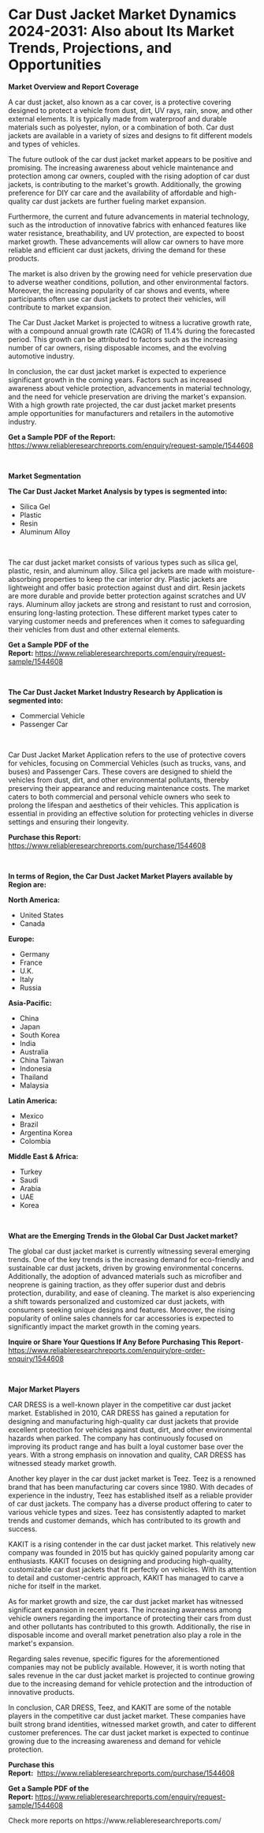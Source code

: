 <p><h1>Car Dust Jacket Market Dynamics 2024-2031: Also about Its Market Trends, Projections, and Opportunities</h1></p><p><strong>Market Overview and Report Coverage</strong></p>
<p><p>A car dust jacket, also known as a car cover, is a protective covering designed to protect a vehicle from dust, dirt, UV rays, rain, snow, and other external elements. It is typically made from waterproof and durable materials such as polyester, nylon, or a combination of both. Car dust jackets are available in a variety of sizes and designs to fit different models and types of vehicles.</p><p>The future outlook of the car dust jacket market appears to be positive and promising. The increasing awareness about vehicle maintenance and protection among car owners, coupled with the rising adoption of car dust jackets, is contributing to the market's growth. Additionally, the growing preference for DIY car care and the availability of affordable and high-quality car dust jackets are further fueling market expansion.</p><p>Furthermore, the current and future advancements in material technology, such as the introduction of innovative fabrics with enhanced features like water resistance, breathability, and UV protection, are expected to boost market growth. These advancements will allow car owners to have more reliable and efficient car dust jackets, driving the demand for these products.</p><p>The market is also driven by the growing need for vehicle preservation due to adverse weather conditions, pollution, and other environmental factors. Moreover, the increasing popularity of car shows and events, where participants often use car dust jackets to protect their vehicles, will contribute to market expansion.</p><p>The Car Dust Jacket Market is projected to witness a lucrative growth rate, with a compound annual growth rate (CAGR) of 11.4% during the forecasted period. This growth can be attributed to factors such as the increasing number of car owners, rising disposable incomes, and the evolving automotive industry.</p><p>In conclusion, the car dust jacket market is expected to experience significant growth in the coming years. Factors such as increased awareness about vehicle protection, advancements in material technology, and the need for vehicle preservation are driving the market's expansion. With a high growth rate projected, the car dust jacket market presents ample opportunities for manufacturers and retailers in the automotive industry.</p></p>
<p><strong>Get a Sample PDF of the Report:</strong> <a href="https://www.reliableresearchreports.com/enquiry/request-sample/1544608">https://www.reliableresearchreports.com/enquiry/request-sample/1544608</a></p>
<p>&nbsp;</p>
<p><strong>Market Segmentation</strong></p>
<p><strong>The Car Dust Jacket Market Analysis by types is segmented into:</strong></p>
<p><ul><li>Silica Gel</li><li>Plastic</li><li>Resin</li><li>Aluminum Alloy</li></ul></p>
<p>&nbsp;</p>
<p><p>The car dust jacket market consists of various types such as silica gel, plastic, resin, and aluminum alloy. Silica gel jackets are made with moisture-absorbing properties to keep the car interior dry. Plastic jackets are lightweight and offer basic protection against dust and dirt. Resin jackets are more durable and provide better protection against scratches and UV rays. Aluminum alloy jackets are strong and resistant to rust and corrosion, ensuring long-lasting protection. These different market types cater to varying customer needs and preferences when it comes to safeguarding their vehicles from dust and other external elements.</p></p>
<p><strong>Get a Sample PDF of the Report:</strong>&nbsp;<a href="https://www.reliableresearchreports.com/enquiry/request-sample/1544608">https://www.reliableresearchreports.com/enquiry/request-sample/1544608</a></p>
<p>&nbsp;</p>
<p><strong>The Car Dust Jacket Market Industry Research by Application is segmented into:</strong></p>
<p><ul><li>Commercial Vehicle</li><li>Passenger Car</li></ul></p>
<p>&nbsp;</p>
<p><p>Car Dust Jacket Market Application refers to the use of protective covers for vehicles, focusing on Commercial Vehicles (such as trucks, vans, and buses) and Passenger Cars. These covers are designed to shield the vehicles from dust, dirt, and other environmental pollutants, thereby preserving their appearance and reducing maintenance costs. The market caters to both commercial and personal vehicle owners who seek to prolong the lifespan and aesthetics of their vehicles. This application is essential in providing an effective solution for protecting vehicles in diverse settings and ensuring their longevity.</p></p>
<p><strong>Purchase this Report:</strong>&nbsp; <a href="https://www.reliableresearchreports.com/purchase/1544608">https://www.reliableresearchreports.com/purchase/1544608</a></p>
<p>&nbsp;</p>
<p><strong>In terms of Region, the Car Dust Jacket Market Players available by Region are:</strong></p>
<p>
    <p> <strong> North America: </strong>
        <ul>
            <li>United States</li>
            <li>Canada</li>
        </ul>
        </p> 
    <p> <strong> Europe: </strong>
        <ul>
            <li>Germany</li>
            <li>France</li>
            <li>U.K.</li>
            <li>Italy</li>
            <li>Russia</li>
        </ul>
        </p> 
    <p> <strong> Asia-Pacific: </strong>
        <ul>
            <li>China</li>
            <li>Japan</li>
            <li>South Korea</li>
            <li>India</li>
            <li>Australia</li>
            <li>China Taiwan</li>
            <li>Indonesia</li>
            <li>Thailand</li>
            <li>Malaysia</li>
        </ul>
        </p> 
    <p> <strong> Latin America: </strong>
        <ul>
            <li>Mexico</li>
            <li>Brazil</li>
            <li>Argentina Korea</li>
            <li>Colombia</li>
        </ul>
        </p> 
    <p> <strong> Middle East & Africa: </strong>
        <ul>
            <li>Turkey</li>
            <li>Saudi</li>
            <li>Arabia</li>
            <li>UAE</li>
            <li>Korea</li>
        </ul>
    </p>
    </p>
<p>&nbsp;</p>
<p><strong>What are the Emerging Trends in the Global Car Dust Jacket market?</strong></p>
<p><p>The global car dust jacket market is currently witnessing several emerging trends. One of the key trends is the increasing demand for eco-friendly and sustainable car dust jackets, driven by growing environmental concerns. Additionally, the adoption of advanced materials such as microfiber and neoprene is gaining traction, as they offer superior dust and debris protection, durability, and ease of cleaning. The market is also experiencing a shift towards personalized and customized car dust jackets, with consumers seeking unique designs and features. Moreover, the rising popularity of online sales channels for car accessories is expected to significantly impact the market growth in the coming years.</p></p>
<p><strong>Inquire or Share Your Questions If Any Before Purchasing This Report</strong>- <a href="https://www.reliableresearchreports.com/enquiry/pre-order-enquiry/1544608">https://www.reliableresearchreports.com/enquiry/pre-order-enquiry/1544608</a></p>
<p>&nbsp;</p>
<p><strong>Major Market Players</strong></p>
<p><p>CAR DRESS is a well-known player in the competitive car dust jacket market. Established in 2010, CAR DRESS has gained a reputation for designing and manufacturing high-quality car dust jackets that provide excellent protection for vehicles against dust, dirt, and other environmental hazards when parked. The company has continuously focused on improving its product range and has built a loyal customer base over the years. With a strong emphasis on innovation and quality, CAR DRESS has witnessed steady market growth.</p><p>Another key player in the car dust jacket market is Teez. Teez is a renowned brand that has been manufacturing car covers since 1980. With decades of experience in the industry, Teez has established itself as a reliable provider of car dust jackets. The company has a diverse product offering to cater to various vehicle types and sizes. Teez has consistently adapted to market trends and customer demands, which has contributed to its growth and success.</p><p>KAKIT is a rising contender in the car dust jacket market. This relatively new company was founded in 2015 but has quickly gained popularity among car enthusiasts. KAKIT focuses on designing and producing high-quality, customizable car dust jackets that fit perfectly on vehicles. With its attention to detail and customer-centric approach, KAKIT has managed to carve a niche for itself in the market.</p><p>As for market growth and size, the car dust jacket market has witnessed significant expansion in recent years. The increasing awareness among vehicle owners regarding the importance of protecting their cars from dust and other pollutants has contributed to this growth. Additionally, the rise in disposable income and overall market penetration also play a role in the market's expansion.</p><p>Regarding sales revenue, specific figures for the aforementioned companies may not be publicly available. However, it is worth noting that sales revenue in the car dust jacket market is projected to continue growing due to the increasing demand for vehicle protection and the introduction of innovative products.</p><p>In conclusion, CAR DRESS, Teez, and KAKIT are some of the notable players in the competitive car dust jacket market. These companies have built strong brand identities, witnessed market growth, and cater to different customer preferences. The car dust jacket market is expected to continue growing due to the increasing awareness and demand for vehicle protection.</p></p>
<p><strong>Purchase this Report:</strong>&nbsp;&nbsp;<a href="https://www.reliableresearchreports.com/purchase/1544608">https://www.reliableresearchreports.com/purchase/1544608</a></p>
<p></p>
<p><strong>Get a Sample PDF of the Report:</strong>&nbsp;<a href="https://www.reliableresearchreports.com/enquiry/request-sample/1544608">https://www.reliableresearchreports.com/enquiry/request-sample/1544608</a></p>
<p>Check more reports on https://www.reliableresearchreports.com/</p>